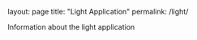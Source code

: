 layout: page
title: "Light Application"
permalink: /light/

Information about the light application
